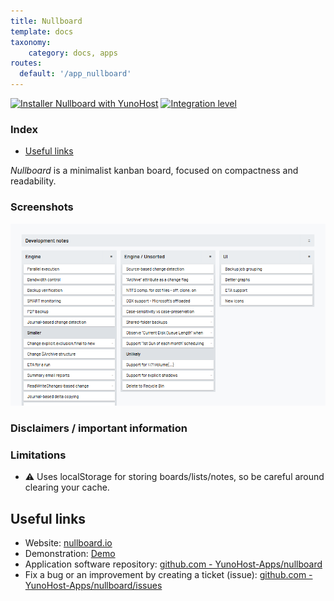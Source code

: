 ```yaml
---
title: Nullboard
template: docs
taxonomy:
    category: docs, apps
routes:
  default: '/app_nullboard'
---
```


[![Installer Nullboard with YunoHost](https://install-app.yunohost.org/install-with-yunohost.svg)](https://install-app.yunohost.org/?app=nullboard) [![Integration level](https://dash.yunohost.org/integration/nullboard.svg)](https://dash.yunohost.org/appci/app/nullboard)

### Index

- [Useful links](#useful-links)

*Nullboard* is a minimalist kanban board, focused on compactness and readability.

### Screenshots

![Screenshots of Nullboard](https://github.com/YunoHost-Apps/nullboard_ynh/blob/master/doc/screenshots/screenshot.png)

### Disclaimers / important information

### Limitations

* :warning: Uses localStorage for storing boards/lists/notes, so be careful around clearing your cache.


## Useful links

+ Website: [nullboard.io](https://nullboard.io/)
+ Demonstration: [Demo](https://nullboard.io/preview)
+ Application software repository: [github.com - YunoHost-Apps/nullboard](https://github.com/YunoHost-Apps/nullboard_ynh)
+ Fix a bug or an improvement by creating a ticket (issue): [github.com - YunoHost-Apps/nullboard/issues](https://github.com/YunoHost-Apps/nullboard_ynh/issues)
